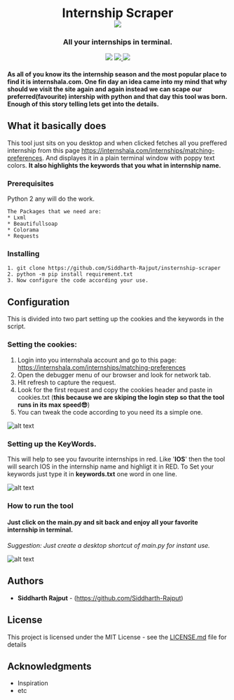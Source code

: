 <h1 align="center">
  <br>
  Internship Scraper
  <br>
  <a href="https://github.com/Siddharth-Rajput/insternship-scraper"><img src="https://github.com/Siddharth-Rajput/insternship-scraper/blob/master/assets/demogif.gif" ></a>
  <br>
</h1>
<h3 align="center">All your internships in terminal.</h3>

<p align="center">
  <img src="https://img.shields.io/badge/python-v2.7-blue">
  <a href="https://github.com/Siddharth-Rajput/insternship-scraper/blob/master/LICENSE">
        <img src="https://img.shields.io/github/license/Siddharth-Rajput/insternship-scraper">
  </a>
  <a href="https://github.com/Siddharth-Rajput/insternship-scraper/issues">
        <img src="https://img.shields.io/github/issues/Siddharth-Rajput/insternship-scraper">
  </a>
</p>

#### As all of you know its the internship season and the most popular place to find it is internshala.com. One fin day an idea came into my mind that why should we visit the site again and again instead we can scape our preferred(favourite) intership with python and that day this tool was born. Enough of this story telling lets get into the details.

## What it basically does

This tool just sits on you desktop and when clicked fetches all you preffered internship from this page https://internshala.com/internships/matching-preferences. And displayes it in a plain terminal window with poppy text colors.
**It also highlights the keywords that you what in internship name.**

### Prerequisites

Python 2 any will do the work.

```
The Packages that we need are:
* Lxml
* Beautifullsoap
* Colorama
* Requests
```

### Installing

```
1. git clone https://github.com/Siddharth-Rajput/insternship-scraper
2. python -m pip install requirement.txt
3. Now configure the code according your use.
```

## Configuration

This is divided into two part setting up the cookies and the keywords in the script.

### Setting the cookies:

1. Login into you internshala account and go to this page: https://internshala.com/internships/matching-preferences
2. Open the debugger menu of our browser and look for network tab.
3. Hit refresh to capture the request.
4. Look for the first request and copy the cookies header and paste in cookies.txt
(**this because we are skiping the login step so that the tool runs in its max speed😎**)
5. You can tweak the code according to you need its a simple one.

![alt text](https://github.com/Siddharth-Rajput/insternship-scraper/blob/master/assets/cookieheader.gif)

### Setting up the KeyWords.

This will help to see you favourite internships in red. Like '**IOS**' then the tool will search IOS in the internship name and highligt it in RED. To Set your keywords just type it in **keywords.txt** one word in one line.

![alt text](https://github.com/Siddharth-Rajput/insternship-scraper/blob/master/assets/keywords.jpg)

### How to run the tool
#### Just click on the main.py and sit back and enjoy all your favorite internship in terminal.
*Suggestion: Just create a desktop shortcut of main.py for instant use.*

![alt text](https://github.com/Siddharth-Rajput/insternship-scraper/blob/master/assets/demogif.gif)

## Authors

* **Siddharth Rajput** - (https://github.com/Siddharth-Rajput)

## License

This project is licensed under the MIT License - see the [LICENSE.md](LICENSE.md) file for details

## Acknowledgments
* Inspiration
* etc

